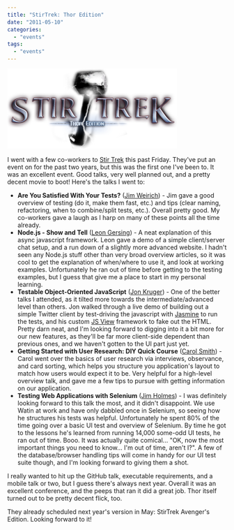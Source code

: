 ```yaml
---
title: "StirTrek: Thor Edition"
date: "2011-05-10"
categories: 
  - "events"
tags: 
  - "events"
---
```


![thor](images/thor.png "thor")

I went with a few co-workers to [Stir Trek](http://stirtrek.com) this past Friday. They've put an event on for the past two years, but this was the first one I've been to. It was an excellent event. Good talks, very well planned out, and a pretty decent movie to boot! Here's the talks I went to:

- **Are You Satisfied With Your Tests?** ([Jim Weirich](http://onestepback.org/)) - Jim gave a good overview of testing (do it, make them fast, etc.) and tips (clear naming, refactoring, when to combine/split tests, etc.). Overall pretty good. My co-workers gave a laugh as I harp on many of these points all the time already.
- **Node.js - Show and Tell** ([Leon Gersing](http://twitter.com/rubybuddha)) - A neat explanation of this async javascript framework. Leon gave a demo of a simple client/server chat setup, and a run down of a slightly more advanced website. I hadn't seen any Node.js stuff other than very broad overview articles, so it was cool to get the explanation of when/where to use it, and look at working examples. Unfortunately he ran out of time before getting to the testing examples, but I guess that give me a place to start in my personal learning.
- **Testable Object-Oriented JavaScript** ([Jon Kruger](http://jonkruger.com/blog/)) - One of the better talks I attended, as it tilted more towards the intermediate/advanced level than others. Jon walked through a live demo of building out a simple Twitter client by test-driving the javascript with [Jasmine](http://pivotal.github.com/jasmine/) to run the tests, and his custom [JS View](https://github.com/JonKruger/JSView/) framework to fake out the HTML. Pretty darn neat, and I'm looking forward to digging into it a bit more for our new features, as they'll be far more client-side dependent than previous ones, and we haven't gotten to the UI part just yet.
- **Getting Started with User Research: DIY Quick Course** ([Carol Smith](http://www.askauser.com/)) - Carol went over the basics of user research via interviews, observance, and card sorting, which helps you structure you application's layout to match how users would expect it to be. Very helpful for a high-level overview talk, and gave me a few tips to pursue with getting information on our application.
- **Testing Web Applications with Selenium** ([Jim Holmes](http://www.frazzleddad.com)) - I was definitely looking forward to this talk the most, and it didn't disappoint. We use Watin at work and have only dabbled once in Selenium, so seeing how he structures his tests was helpful. Unfortunately he spent 80% of the time going over a basic UI test and overview of Selenium. By time he got to the lessons he's learned from running 14,000 some-odd UI tests, he ran out of time. Booo. It was actually quite comical... "OK, now the most important things you need to know... I'm out of time, aren't I?". A few of the database/browser handling tips will come in handy for our UI test suite though, and I'm looking forward to giving them a shot.

I really wanted to hit up the GitHub talk, executable requirements, and a mobile talk or two, but I guess there's always next year. Overall it was an excellent conference, and the peeps that ran it did a great job. Thor itself turned out to be pretty decent flick, too.

They already scheduled next year's version in May: StirTrek Avenger's Edition. Looking forward to it!
